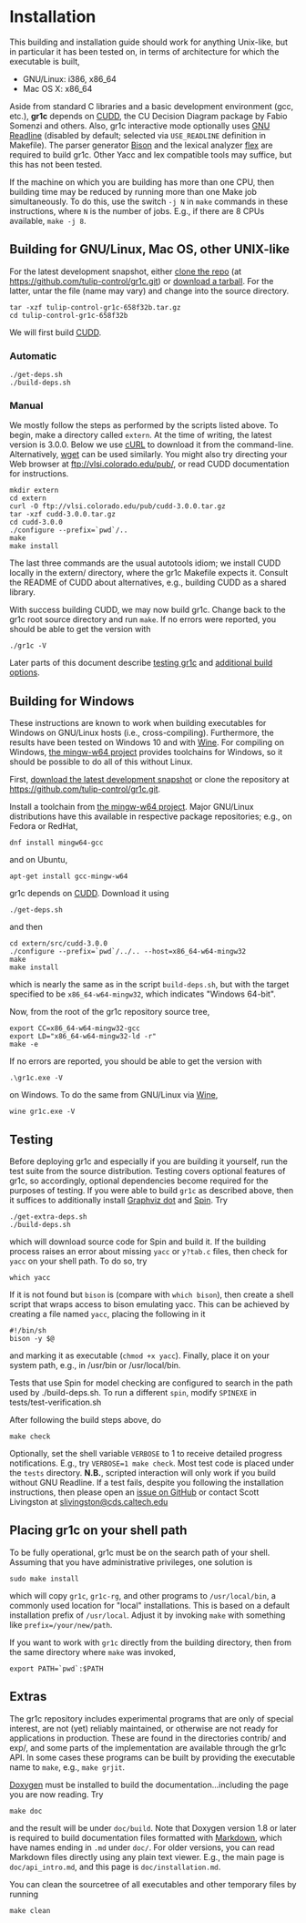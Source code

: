 Installation
============

This building and installation guide should work for anything Unix-like, but in
particular it has been tested on, in terms of architecture for which the
executable is built,
* GNU/Linux: i386, x86_64
* Mac OS X: x86_64

Aside from standard C libraries and a basic development environment (gcc, etc.),
**gr1c** depends on [CUDD](http://vlsi.colorado.edu/~fabio/CUDD/), the CU
Decision Diagram package by Fabio Somenzi and others.  Also, gr1c interactive
mode optionally uses [GNU Readline](https://www.gnu.org/software/readline)
(disabled by default; selected via `USE_READLINE` definition in Makefile).
The parser generator [Bison](https://www.gnu.org/software/bison/) and the lexical
analyzer [flex](https://github.com/westes/flex) are required to build gr1c.  Other
Yacc and lex compatible tools may suffice, but this has not been tested.

If the machine on which you are building has more than one CPU, then building
time may be reduced by running more than one Make job simultaneously. To do
this, use the switch `-j N` in `make` commands in these instructions, where `N`
is the number of jobs. E.g., if there are 8 CPUs available, `make -j 8`.


Building for GNU/Linux, Mac OS, other UNIX-like
-----------------------------------------------

For the latest development snapshot, either [clone the
repo](https://github.com/tulip-control/gr1c) (at
https://github.com/tulip-control/gr1c.git) or [download a
tarball](https://github.com/tulip-control/gr1c/tarball/master).  For the latter,
untar the file (name may vary) and change into the source directory.

    tar -xzf tulip-control-gr1c-658f32b.tar.gz
    cd tulip-control-gr1c-658f32b

We will first build [CUDD](http://vlsi.colorado.edu/~fabio/CUDD/).

<h3>Automatic</h3>

    ./get-deps.sh
    ./build-deps.sh

<h3>Manual</h3>

We mostly follow the steps as performed by the scripts listed above. To begin,
make a directory called `extern`. At the time of writing, the latest version is
3.0.0. Below we use [cURL](https://curl.haxx.se) to download it from the
command-line. Alternatively, [wget](https://www.gnu.org/software/wget/) can be
used similarly. You might also try directing your Web browser at
<ftp://vlsi.colorado.edu/pub/>, or read CUDD documentation for instructions.

    mkdir extern
    cd extern
    curl -O ftp://vlsi.colorado.edu/pub/cudd-3.0.0.tar.gz
    tar -xzf cudd-3.0.0.tar.gz
    cd cudd-3.0.0
    ./configure --prefix=`pwd`/..
    make
    make install

The last three commands are the usual autotools idiom; we install CUDD locally
in the extern/ directory, where the gr1c Makefile expects it. Consult the README
of CUDD about alternatives, e.g., building CUDD as a shared library.

With success building CUDD, we may now build gr1c. Change back to the gr1c root
source directory and run `make`. If no errors were reported, you should be able
to get the version with

    ./gr1c -V

Later parts of this document describe [testing gr1c](#testing) and [additional
build options](#extras).


Building for Windows
--------------------

These instructions are known to work when building executables for Windows on
GNU/Linux hosts (i.e., cross-compiling). Furthermore, the results have been
tested on Windows 10 and with [Wine](https://www.winehq.org/). For compiling on
Windows, [the mingw-w64 project](http://mingw-w64.org/) provides toolchains for
Windows, so it should be possible to do all of this without Linux.

First, [download the latest development snapshot](
https://github.com/tulip-control/gr1c/archive/master.zip) or clone the
repository at <https://github.com/tulip-control/gr1c.git>.

Install a toolchain from [the mingw-w64 project](http://mingw-w64.org/). Major
GNU/Linux distributions have this available in respective package repositories;
e.g., on Fedora or RedHat,

    dnf install mingw64-gcc

and on Ubuntu,

    apt-get install gcc-mingw-w64

gr1c depends on [CUDD](http://vlsi.colorado.edu/~fabio/CUDD/). Download it using

    ./get-deps.sh

and then

    cd extern/src/cudd-3.0.0
    ./configure --prefix=`pwd`/../.. --host=x86_64-w64-mingw32
    make
    make install

which is nearly the same as in the script `build-deps.sh`, but with the target
specified to be `x86_64-w64-mingw32`, which indicates "Windows 64-bit".

Now, from the root of the gr1c repository source tree,

    export CC=x86_64-w64-mingw32-gcc
    export LD="x86_64-w64-mingw32-ld -r"
    make -e

If no errors are reported, you should be able to get the version with

    .\gr1c.exe -V

on Windows. To do the same from GNU/Linux via [Wine](https://www.winehq.org/),

    wine gr1c.exe -V


<h2 id="testing">Testing</h2>

Before deploying gr1c and especially if you are building it yourself, run the
test suite from the source distribution. Testing covers optional features of
gr1c, so accordingly, optional dependencies become required for the purposes of
testing. If you were able to build `gr1c` as described above, then it suffices
to additionally install [Graphviz dot](https://www.graphviz.org/) and
[Spin](http://spinroot.com). Try

    ./get-extra-deps.sh
    ./build-deps.sh

which will download source code for Spin and build it. If the building process
raises an error about missing `yacc` or `y?tab.c` files, then check for `yacc`
on your shell path. To do so, try

    which yacc

If it is not found but `bison` is (compare with `which bison`), then create a
shell script that wraps access to bison emulating yacc. This can be achieved by
creating a file named `yacc`, placing the following in it

    #!/bin/sh
    bison -y $@

and marking it as executable (`chmod +x yacc`). Finally, place it on your system
path, e.g., in /usr/bin or /usr/local/bin.

Tests that use Spin for model checking are configured to search in the path used
by ./build-deps.sh.  To run a different `spin`, modify `SPINEXE` in
tests/test-verification.sh

After following the build steps above, do

    make check

Optionally, set the shell variable `VERBOSE` to 1 to receive detailed progress
notifications.  E.g., try `VERBOSE=1 make check`.  Most test code is placed
under the `tests` directory. **N.B.**, scripted interaction will only work if
you build without GNU Readline.  If a test fails, despite you following the
installation instructions, then please open an [issue on
GitHub](https://github.com/tulip-control/gr1c/issues) or contact Scott Livingston
at <slivingston@cds.caltech.edu>


Placing gr1c on your shell path
-------------------------------

To be fully operational, gr1c must be on the search path of your shell.
Assuming that you have administrative privileges, one solution is

    sudo make install

which will copy `gr1c`, `gr1c-rg`, and other programs to `/usr/local/bin`, a
commonly used location for "local" installations.  This is based on a default
installation prefix of `/usr/local`.  Adjust it by invoking `make` with
something like `prefix=/your/new/path`.

If you want to work with `gr1c` directly from the building directory, then from
the same directory where `make` was invoked,

    export PATH=`pwd`:$PATH


<h2 id="extras">Extras</h2>

The gr1c repository includes experimental programs that are only of special
interest, are not (yet) reliably maintained, or otherwise are not ready for
applications in production. These are found in the directories contrib/ and
exp/, and some parts of the implementation are available through the gr1c API.
In some cases these programs can be built by providing the executable name to
`make`, e.g., `make grjit`.

[Doxygen](http://www.doxygen.org) must be installed to build the
documentation...including the page you are now reading.  Try

    make doc

and the result will be under `doc/build`.  Note that Doxygen version 1.8 or
later is required to build documentation files formatted with
[Markdown](https://daringfireball.net/projects/markdown), which have names ending
in `.md` under `doc/`.  For older versions, you can read Markdown files directly
using any plain text viewer.  E.g., the main page is `doc/api_intro.md`, and
this page is `doc/installation.md`.

You can clean the sourcetree of all executables and other temporary files by
running

    make clean
